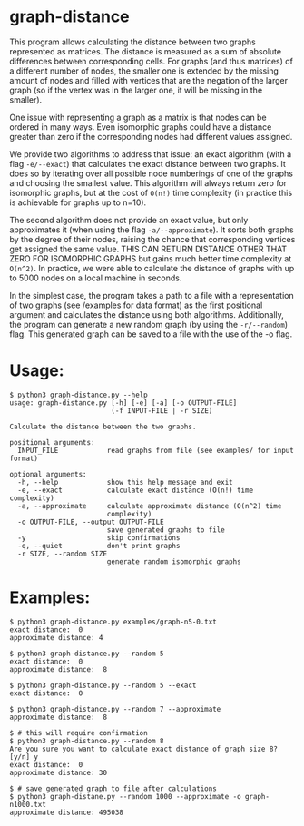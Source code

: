 # graph-distance
This program allows calculating the distance between two graphs represented as matrices.
The distance is measured as a sum of absolute differences between corresponding cells.
For graphs (and thus matrices) of a different number of nodes, the smaller one is extended by the missing amount of nodes
and filled with vertices that are the negation of the larger graph (so if the vertex was in the larger one, it will be missing in the smaller).

One issue with representing a graph as a matrix is that nodes can be ordered in many ways.
Even isomorphic graphs could have a distance greater than zero if the corresponding nodes had different values assigned.

We provide two algorithms to address that issue: an exact algorithm (with a flag `-e/--exact`) that calculates the exact distance between two graphs.
It does so by iterating over all possible node numberings of one of the graphs and choosing the smallest value.
This algorithm will always return zero for isomorphic graphs, but at the cost of `O(n!)` time complexity (in practice this is achievable for graphs up to n=10).

The second algorithm does not provide an exact value, but only approximates it (when using the flag `-a/--approximate`).
It sorts both graphs by the degree of their nodes, raising the chance that corresponding vertices get assigned the same value.
THIS CAN RETURN DISTANCE OTHER THAT ZERO FOR ISOMORPHIC GRAPHS but gains much better time complexity at `O(n^2)`.
In practice, we were able to calculate the distance of graphs with up to 5000 nodes on a local machine in seconds.

In the simplest case, the program takes a path to a file with a representation of two graphs (see /examples for data format) as the first positional argument
and calculates the distance using both algorithms.
Additionally, the program can generate a new random graph (by using the `-r/--random`) flag. This generated graph can be saved to a file with the use of the -o flag.

# Usage:
```
$ python3 graph-distance.py --help
usage: graph-distance.py [-h] [-e] [-a] [-o OUTPUT-FILE]
                         (-f INPUT-FILE | -r SIZE)

Calculate the distance between the two graphs.

positional arguments:
  INPUT_FILE            read graphs from file (see examples/ for input format)

optional arguments:
  -h, --help            show this help message and exit
  -e, --exact           calculate exact distance (O(n!) time complexity)
  -a, --approximate     calculate approximate distance (O(n^2) time
                        complexity)
  -o OUTPUT-FILE, --output OUTPUT-FILE
                        save generated graphs to file
  -y                    skip confirmations
  -q, --quiet           don't print graphs
  -r SIZE, --random SIZE
                        generate random isomorphic graphs
```

# Examples:
```
$ python3 graph-distance.py examples/graph-n5-0.txt
exact distance:  0
approximate distance: 4

$ python3 graph-distance.py --random 5
exact distance:  0
approximate distance:  8

$ python3 graph-distance.py --random 5 --exact
exact distance:  0

$ python3 graph-distance.py --random 7 --approximate
approximate distance:  8

$ # this will require confirmation
$ python3 graph-distance.py --random 8
Are you sure you want to calculate exact distance of graph size 8? [y/n] y
exact distance:  0
approximate distance: 30 

$ # save generated graph to file after calculations
$ python3 graph-distane.py --random 1000 --approximate -o graph-n1000.txt
approximate distance: 495038
```

